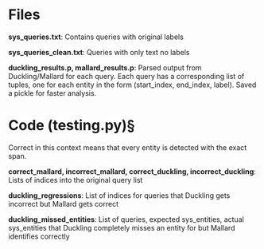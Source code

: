 # Files

**sys_queries.txt**: Contains queries with original labels

**sys_queries_clean.txt**: Queries with only text no labels

**duckling_results.p, mallard_results.p**: Parsed output from Duckling/Mallard for each query. Each query has a corresponding list of tuples, 
one for each entity in the form (start_index, end_index, label). Saved a pickle for faster analysis.


# Code (testing.py)§

Correct in this context means that every entity is detected with the exact span.

**correct_mallard, incorrect_mallard, correct_duckling, incorrect_duckling**: Lists of indices into the original query list

**duckling_regressions**: List of indices for queries that Duckling gets incorrect but Mallard gets correct

**duckling_missed_entities**: List of queries, expected sys_entities, actual sys_entities that Duckling completely
misses an entity for but Mallard identifies correctly 